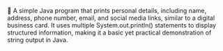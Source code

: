 📌 A simple Java program that prints personal details, including name, address, phone number, email, and social media links, similar to a digital business card.
It uses multiple System.out.println() statements to display structured information, making it a basic yet practical demonstration of string output in Java.
